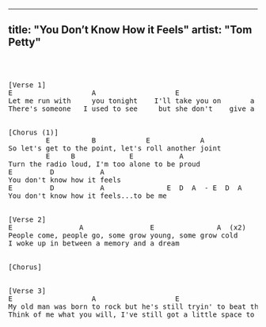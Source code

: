 
---
title: "You Don’t Know How it Feels"
artist: "Tom Petty"
---
<pre>



[Verse 1]
E                   A                   E                   A  (x2)
Let me run with     you tonight    I'll take you on       a moonlight ride
There's someone   I used to see     but she don't    give a damn for me


[Chorus (1)]
         E          B            E            A       
So let's get to the point, let's roll another joint
         E     B             E           A
Turn the radio loud, I'm too alone to be proud
E         D           A
You don't know how it feels
E         D           A               E  D  A  - E  D  A  
You don't know how it feels...to be me


[Verse 2]
E                A                E               A  (x2)
People come, people go, some grow young, some grow cold
I woke up in between a memory and a dream


[Chorus]


[Verse 3]
E                   A                   E                   A  (x2)
My old man was born to rock but he's still tryin' to beat the clock
Think of me what you will, I've still got a little space to fill

</pre>